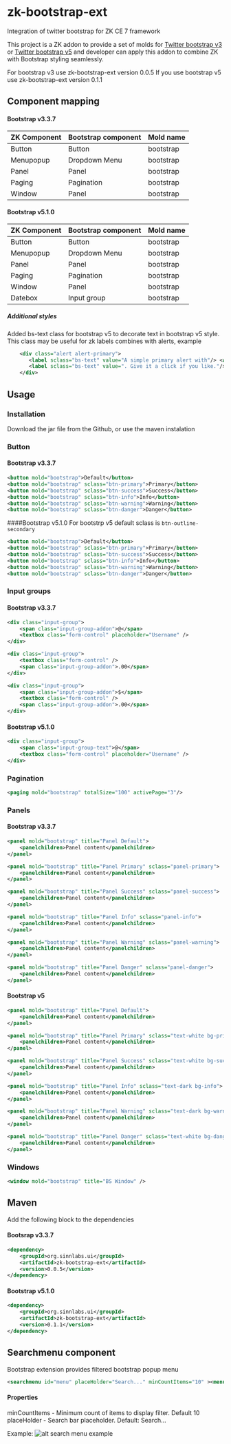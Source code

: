 # zk-bootstrap-ext
Integration of twitter bootstrap for ZK CE 7 framework

This project is a ZK addon to provide a set of molds for [Twitter bootstrap v3](https://getbootstrap.com/docs/3.3/) or [Twitter bootstrap v5](https://getbootstrap.com/docs/5.1/getting-started/introduction/) and developer can apply this addon to combine ZK with Bootstrap styling seamlessly.</br>

For bootstrap v3 use zk-bootstrap-ext version 0.0.5
If you use bootstrap v5 use zk-bootstrap-ext version 0.1.1



## Component mapping

#### Bootstrap v3.3.7
ZK Component | Bootstrap component | Mold name
------------ | ------------------- | ----------
Button       | Button              | bootstrap
Menupopup    | Dropdown Menu       | bootstrap
Panel        | Panel               | bootstrap
Paging       | Pagination          | bootstrap
Window       | Panel               | bootstrap

#### Bootstrap v5.1.0
ZK Component | Bootstrap component | Mold name
------------ | ------------------- | ----------
Button       | Button              | bootstrap
Menupopup    | Dropdown Menu       | bootstrap
Panel        | Panel               | bootstrap
Paging       | Pagination          | bootstrap
Window       | Panel               | bootstrap
Datebox      | Input group         | bootstrap

##### Additional styles
Added bs-text class for bootstrap v5 to decorate text in bootstrap v5 style. This class may be useful for zk labels combines with alerts, example

```xml
	<div class="alert alert-primary">
       <label sclass="bs-text" value="A simple primary alert with"/> <a href="#" class="bs-text alert-link">an example link</a>
       <label sclass="bs-text" value=". Give it a click if you like."/>
	</div>
```

## Usage

### Installation

Download the jar file from the Github, or use the maven instalation

### Button

#### Bootstrap v3.3.7
```xml
<button mold="bootstrap">Default</button>
<button mold="bootstrap" sclass="btn-primary">Primary</button>
<button mold="bootstrap" sclass="btn-success">Success</button>
<button mold="bootstrap" sclass="btn-info">Info</button>
<button mold="bootstrap" sclass="btn-warning">Warning</button>
<button mold="bootstrap" sclass="btn-danger">Danger</button>
```

####Bootstrap v5.1.0
For bootstrp v5 default sclass is ``btn-outline-secondary``

```xml
<button mold="bootstrap">Default</button>
<button mold="bootstrap" sclass="btn-primary">Primary</button>
<button mold="bootstrap" sclass="btn-success">Success</button>
<button mold="bootstrap" sclass="btn-info">Info</button>
<button mold="bootstrap" sclass="btn-warning">Warning</button>
<button mold="bootstrap" sclass="btn-danger">Danger</button>
```

### Input groups

#### Bootstrap v3.3.7
```xml
<div class="input-group">
	<span class="input-group-addon">@</span>
	<textbox class="form-control" placeholder="Username" />
</div>

<div class="input-group">
	<textbox class="form-control" />
	<span class="input-group-addon">.00</span>
</div>

<div class="input-group">
	<span class="input-group-addon">$</span>
	<textbox class="form-control" />
	<span class="input-group-addon">.00</span>
</div>
```

#### Bootstrap v5.1.0
```xml
<div class="input-group">
	<span class="input-group-text">@</span>
	<textbox class="form-control" placeholder="Username" />
</div>
```

### Pagination

```xml
<paging mold="bootstrap" totalSize="100" activePage="3"/>
```

### Panels

#### Bootstrap v3.3.7

```xml
<panel mold="bootstrap" title="Panel Default">
	<panelchildren>Panel content</panelchildren>
</panel>

<panel mold="bootstrap" title="Panel Primary" sclass="panel-primary">
	<panelchildren>Panel content</panelchildren>
</panel>

<panel mold="bootstrap" title="Panel Success" sclass="panel-success">
	<panelchildren>Panel content</panelchildren>
</panel>

<panel mold="bootstrap" title="Panel Info" sclass="panel-info">
	<panelchildren>Panel content</panelchildren>
</panel>

<panel mold="bootstrap" title="Panel Warning" sclass="panel-warning">
	<panelchildren>Panel content</panelchildren>
</panel>

<panel mold="bootstrap" title="Panel Danger" sclass="panel-danger">
	<panelchildren>Panel content</panelchildren>
</panel>
```

#### Bootstrap v5

```xml
<panel mold="bootstrap" title="Panel Default">
	<panelchildren>Panel content</panelchildren>
</panel>

<panel mold="bootstrap" title="Panel Primary" sclass="text-white bg-primary">
	<panelchildren>Panel content</panelchildren>
</panel>

<panel mold="bootstrap" title="Panel Success" sclass="text-white bg-success">
	<panelchildren>Panel content</panelchildren>
</panel>

<panel mold="bootstrap" title="Panel Info" sclass="text-dark bg-info">
	<panelchildren>Panel content</panelchildren>
</panel>

<panel mold="bootstrap" title="Panel Warning" sclass="text-dark bg-warning">
	<panelchildren>Panel content</panelchildren>
</panel>

<panel mold="bootstrap" title="Panel Danger" sclass="text-white bg-danger">
	<panelchildren>Panel content</panelchildren>
</panel>
```

### Windows

```xml
<window mold="bootstrap" title="BS Window" />
```

## Maven

Add the following block to the dependencies

#### Bootsrap v3.3.7

```xml
<dependency>
	<groupId>org.sinnlabs.ui</groupId>
	<artifactId>zk-bootstrap-ext</artifactId>
	<version>0.0.5</version>
</dependency>
```

#### Bootstrap v5.1.0

```xml
<dependency>
	<groupId>org.sinnlabs.ui</groupId>
	<artifactId>zk-bootstrap-ext</artifactId>
	<version>0.1.1</version>
</dependency>
```

## Searchmenu component

Bootstrap extension provides filtered bootstrap popup menu

```xml
<searchmenu id="menu" placeHolder="Search..." minCountItems="10" ><menuitem /> <menuitem /></searchmenu>
```
#### Properties
minCountItems - Minimum count of items to display filter. Default 10
placeHolder - Search bar placeholder. Default: Search...

Example:
![alt search menu example](https://github.com/sinnlabs/zk-bootstrap-ext/blob/master/zkdoc/Searchmenu.PNG?raw=true)
